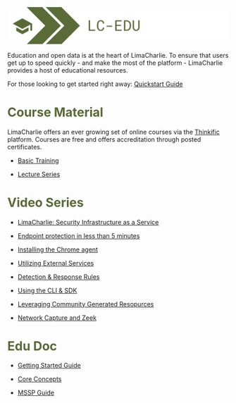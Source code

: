 ![image 'lc-edu'](./images/lc-edu.png)

Education and open data is at the heart of LimaCharlie. To ensure that users get up to speed quickly - and make the most of the platform - LimaCharlie provides a host of educational resources.

For those looking to get started right away: [Quickstart Guide](lcc_quick_start.md)

# <span style="color:#596a37">Course Material</span>

LimaCharlie offers an ever growing set of online courses via the [Thinkific](https://www.thinkific.com/) platform. Courses are free and offers accreditation through posted certificates.

* [Basic Training](https://edu.limacharlie.io/courses/basic-training-1)

* [Lecture Series](https://edu.limacharlie.io/courses/lecture-series)

# <span style="color:#596a37">Video Series</span>

* [LimaCharlie: Security Infrastructure as a Service](https://www.youtube.com/watch?v=Q5_N6inFSpY)

* [Endpoint protection in less than 5 minutes](https://www.youtube.com/watch?v=1V_5CYx7Wo0)

* [Installing the Chrome agent](https://www.youtube.com/watch?v=8Ww6uTnQ7hk)

* [Utilizing External Services](https://www.youtube.com/watch?v=oxiTj9QkD5Q&t=253s)

* [Detection & Response Rules](https://www.youtube.com/watch?v=0bwgMPkfbFE&t=187s)

* [Using the CLI & SDK](https://www.youtube.com/watch?v=RkCFMXuE0WQ&t=1206s)

* [Leveraging Community Generated Resopurces](https://www.youtube.com/watch?v=i2VJm1ur7_U&t=1177s)

* [Network Capture and Zeek](https://www.youtube.com/watch?v=wSN2BrGx0j8&t=964s)


# <span style="color:#596a37">Edu Doc</span>

* [Getting Started Guide](https://storage.googleapis.com/limacharlie-io/public_documents/LC_GettingStartedGuide.pdf)

* [Core Concepts](https://storage.googleapis.com/limacharlie-io/public_documents/LC_CoreConcepts.pdf)

* [MSSP Guide](https://storage.googleapis.com/limacharlie-io/public_documents/LimaCharlie.io_MSSP_Starter_Kit.pdf)
